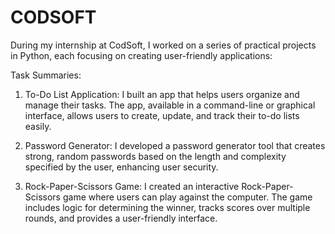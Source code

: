 # CODSOFT
During my internship at CodSoft, I worked on a series of practical projects in Python, each focusing on creating user-friendly applications:

Task Summaries:
1.	To-Do List Application: I built an app that helps users organize and manage their tasks.
The app, available in a command-line or graphical interface, allows users to create, update,
and track their to-do lists easily.

2.	Password Generator: I developed a password generator tool that creates strong, random passwords
based on the length and complexity specified by the user, enhancing user security.

3.	Rock-Paper-Scissors Game: I created an interactive Rock-Paper-Scissors game where users can play
against the computer. The game includes logic for determining the winner, tracks scores over
multiple rounds, and provides a user-friendly interface.


